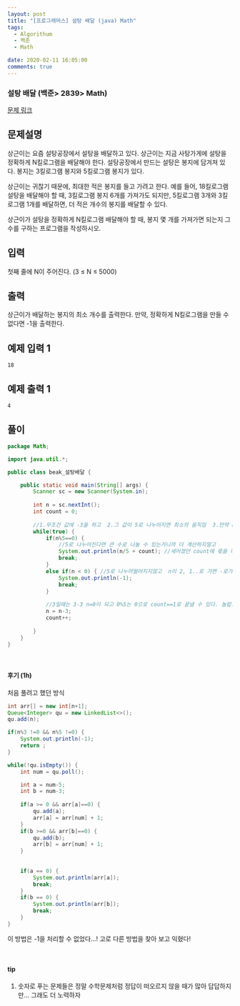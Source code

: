 ```yaml
---
layout: post
title: "[프로그래머스] 설탕 배달 (java) Math"
tags:
  - Algorithum
  - 백준
  - Math

date: 2020-02-11 16:05:00
comments: true
---
```




###   설탕 배달 (백준> 2839> Math)

[문제 링크](https://www.acmicpc.net/problem/2839 )

## 문제설명

상근이는 요즘 설탕공장에서 설탕을 배달하고 있다. 상근이는 지금 사탕가게에 설탕을 정확하게 N킬로그램을 배달해야 한다. 설탕공장에서 만드는 설탕은 봉지에 담겨져 있다. 봉지는 3킬로그램 봉지와 5킬로그램 봉지가 있다.

상근이는 귀찮기 때문에, 최대한 적은 봉지를 들고 가려고 한다. 예를 들어, 18킬로그램 설탕을 배달해야 할 때, 3킬로그램 봉지 6개를 가져가도 되지만, 5킬로그램 3개와 3킬로그램 1개를 배달하면, 더 적은 개수의 봉지를 배달할 수 있다.

상근이가 설탕을 정확하게 N킬로그램 배달해야 할 때, 봉지 몇 개를 가져가면 되는지 그 수를 구하는 프로그램을 작성하시오.

## 입력

첫째 줄에 N이 주어진다. (3 ≤ N ≤ 5000)

## 출력

상근이가 배달하는 봉지의 최소 개수를 출력한다. 만약, 정확하게 N킬로그램을 만들 수 없다면 -1을 출력한다.

## 예제 입력 1 

```
18
```

## 예제 출력 1

```
4
```

## 풀이

```java
package Math;

import java.util.*;

public class beak_설탕배달 {

	public static void main(String[] args) {
		Scanner sc = new Scanner(System.in);
		
		int n = sc.nextInt();
		int count = 0;
		
		//1.무조건 값에 -3을 하고  2.그 값이 5로 나누어지면 최소의 움직임  3.만약 break에 걸리지않고 0이하가 되면 -1
		while(true) {
			if(n%5==0) {
				//5로 나누어진다면 큰 수로 나눌 수 있는거니까 더 계산하지말고
				System.out.println(n/5 + count); //세어졌던 count에 몫을 더하면 값이 나온다
				break;
			}
			else if(n < 0) { //5로 나누어떨어지지않고  n이 2, 1..로 가면 -로가니까 break
				System.out.println(-1);
				break;
			}
			
			//3일때는 3-3 n=0이 되고 0%5는 0으로 count==1로 끝낼 수 있다. 놀랍...!
			n = n-3;
			count++;
			
		}		
	}
}
```

<br>

#### 후기 (1h)

처음 풀려고 했던 방식

```java
int arr[] = new int[n+1];		
Queue<Integer> qu = new LinkedList<>();
qu.add(n);

if(n%3 !=0 && n%5 !=0) {
	System.out.println(-1);
	return ;
}

while(!qu.isEmpty()) {
	int num = qu.poll();

	int a = num-5;
	int b = num-3;
	
	if(a >= 0 && arr[a]==0) {
		qu.add(a);
		arr[a] = arr[num] + 1;
	}
	if(b >=0 && arr[b]==0) {
		qu.add(b);
		arr[b] = arr[num] + 1;
	}
	
	
	if(a == 0) {
		System.out.println(arr[a]);				
		break;
	}
	if(b == 0) {
		System.out.println(arr[b]);
		break;
	}	
}

```

이 방법은 -1을 처리할 수 없었다...! 고로 다른 방법을 찾아 보고 익혔다!

<br>

#### tip

1. 숫자로 푸는 문제들은 정말 수학문제처럼 정답이 떠오르지 않을 때가 많아 답답하지만... 그래도 더 노력하자

<br>